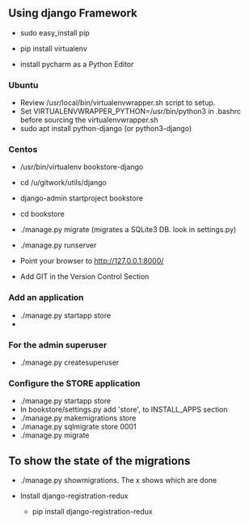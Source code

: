## Using django Framework
  * sudo easy_install pip
  * pip install virtualenv

  * install pycharm as a Python Editor

  ### Ubuntu
  * Review /usr/local/bin/virtualenvwrapper.sh script to setup.
  * Set VIRTUALENVWRAPPER_PYTHON=/usr/bin/python3 in .bashrc before
    sourcing the virtualenvwrapper.sh
  * sudo apt install python-django (or python3-django)

  ### Centos
  * /usr/bin/virtualenv bookstore-django

  * cd /u/gitwork/utils/django
  * django-admin startproject bookstore
  * cd bookstore
  * ./manage.py migrate (migrates a SQLite3 DB. look in settings.py)
  * ./manage.py runserver
  * Point your browser to http://127.0.0.1:8000/

  * Add GIT in the Version Control Section

  ### Add an application
  * ./manage.py startapp store
  * 

  ### For the admin superuser
  * ./manage.py createsuperuser
  
  ### Configure the STORE application
  * ./manage.py startapp store
  * In bookstore/settings.py add 'store', to INSTALL_APPS section
  * ./manage.py makemigrations store
  * ./manage.py sqlmigrate store 0001
  * ./manage.py migrate

  ## To show the state of the migrations
  * ./manage.py showmigrations. The x shows which are done

  * Install django-registration-redux
    - pip install django-registration-redux
